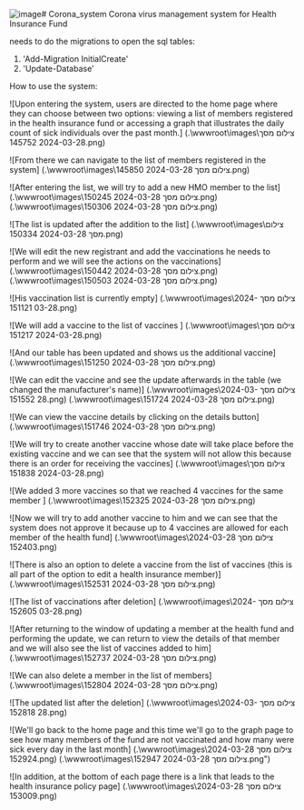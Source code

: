![image](https://github.com/Saritik/Corona_system/assets/116844169/e7c1fddd-f309-4728-a048-3872c5532ac9)# Corona_system
Corona virus management system for Health Insurance Fund

needs to do the migrations to open the sql tables:
1. 'Add-Migration InitialCreate'
2. 'Update-Database'

How to use the system:

![Upon entering the system, users are directed to the home page where they can choose between two options: 
viewing a list of members registered in the health insurance fund or 
accessing a graph that illustrates the daily count of sick individuals over the past month.]
(.\wwwroot\images\צילום מסך 2024-03-28 145752.png)

![From there we can navigate to the list of members registered in the system]
(.\wwwroot\images\צילום מסך 2024-03-28 145850.png)

![After entering the list, we will try to add a new HMO member to the list]
(.\wwwroot\images\צילום מסך 2024-03-28 150245.png)
(.\wwwroot\images\צילום מסך 2024-03-28 150306.png)

![The list is updated after the addition to the list]
(.\wwwroot\images\צילום מסך 2024-03-28 150334.png)

![We will edit the new registrant and add the vaccinations he needs to perform and we will see the actions on the vaccinations]
(.\wwwroot\images\צילום מסך 2024-03-28 150442.png)
(.\wwwroot\images\צילום מסך 2024-03-28 150503.png)

![His vaccination list is currently empty]
(.\wwwroot\images\צילום מסך 2024-03-28 151121.png)

![We will add a vaccine to the list of vaccines ]
(.\wwwroot\images\צילום מסך 2024-03-28 151217.png)

![And our table has been updated and shows us the additional vaccine]
(.\wwwroot\images\צילום מסך 2024-03-28 151250.png)

![We can edit the vaccine and see the update afterwards in the table (we changed the manufacturer's name)]
(.\wwwroot\images\צילום מסך 2024-03-28 151552.png)
(.\wwwroot\images\צילום מסך 2024-03-28 151724.png)

![We can view the vaccine details by clicking on the details button]
(.\wwwroot\images\צילום מסך 2024-03-28 151746.png)

![We will try to create another vaccine whose date will take place before the existing vaccine and we can see that the system will not allow this 
because there is an order for receiving the vaccines]
(.\wwwroot\images\צילום מסך 2024-03-28 151838.png)

![We added 3 more vaccines so that we reached 4 vaccines for the same member ]
(.\wwwroot\images\צילום מסך 2024-03-28 152325.png)

![Now we will try to add another vaccine to him and we can see that the system does not approve it because up to 4 vaccines are allowed for each member of the health fund]
(.\wwwroot\images\צילום מסך 2024-03-28 152403.png)

![There is also an option to delete a vaccine from the list of vaccines (this is all part of the option to edit a health insurance member)]
(.\wwwroot\images\צילום מסך 2024-03-28 152531.png)

![The list of vaccinations after deletion]
(.\wwwroot\images\צילום מסך 2024-03-28 152605.png)

![After returning to the window of updating a member at the health fund and performing the update, 
we can return to view the details of that member and we will also see the list of vaccines added to him]
(.\wwwroot\images\צילום מסך 2024-03-28 152737.png)

![We can also delete a member in the list of members]
(.\wwwroot\images\צילום מסך 2024-03-28 152804.png)

![The updated list after the deletion]
(.\wwwroot\images\צילום מסך 2024-03-28 152818.png)

![We'll go back to the home page and this time we'll go to the graph page to see how many members of the fund 
are not vaccinated and how many were sick every day in the last month]
(.\wwwroot\images\צילום מסך 2024-03-28 152924.png)
(.\wwwroot\images\צילום מסך 2024-03-28 152947.png")

![In addition, at the bottom of each page there is a link that leads to the health insurance policy page]
(.\wwwroot\images\צילום מסך 2024-03-28 153009.png)
